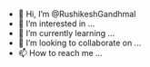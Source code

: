 - 👋 Hi, I’m @RushikeshGandhmal
- 👀 I’m interested in ...
- 🌱 I’m currently learning ...
- 💞️ I’m looking to collaborate on ...
- 📫 How to reach me ...

<!---
RushikeshGandhmal/RushikeshGandhmal is a ✨ special ✨ repository because its `README.md` (this file) appears on your GitHub profile.
You can click the Preview link to take a look at your changes.
--->
